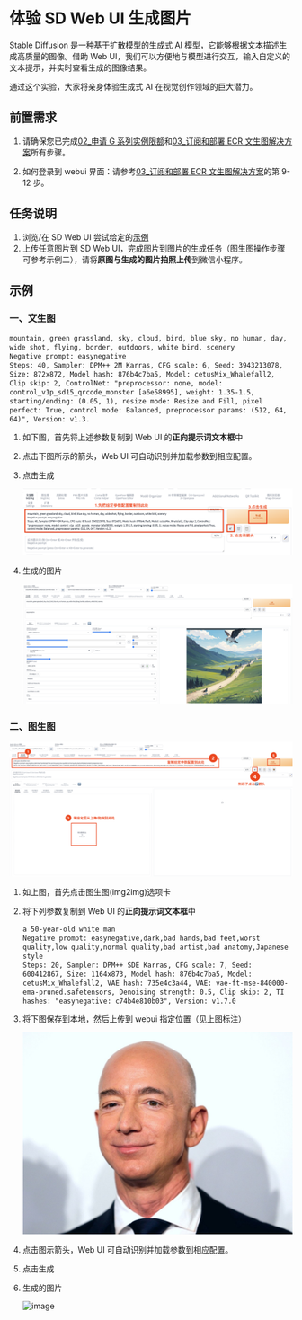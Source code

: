 # 体验 SD Web UI 生成图片

Stable Diffusion 是一种基于扩散模型的生成式 AI 模型，它能够根据文本描述生成高质量的图像。借助 Web UI，我们可以方便地与模型进行交互，输入自定义的文本提示，并实时查看生成的图像结果。

通过这个实验，大家将亲身体验生成式 AI 在视觉创作领域的巨大潜力。

## 前置需求

1. 请确保您已完成[02\_申请 G 系列实例限额](../01_前置需求/02_申请G系列实例限额.md)和[03\_订阅和部署 ECR 文生图解决方案](../01_前置需求/03_订阅和部署ECR文生图解决方案.md)所有步骤。

2. 如何登录到 webui 界面：请参考[03\_订阅和部署 ECR 文生图解决方案](../01_前置需求/03_订阅和部署ECR文生图解决方案.md)的第 9-12 步。

## 任务说明

1. 浏览/在 SD Web UI 尝试给定的[示例](#示例)
2. 上传任意图片到 SD Web UI，完成图片到图片的生成任务（图生图操作步骤可参考示例二），请将**原图与生成的图片拍照上传**到微信小程序。

## 示例

### 一、文生图

```
mountain, green grassland, sky, cloud, bird, blue sky, no human, day, wide shot, flying, border, outdoors, white bird, scenery
Negative prompt: easynegative
Steps: 40, Sampler: DPM++ 2M Karras, CFG scale: 6, Seed: 3943213078, Size: 872x872, Model hash: 876b4c7ba5, Model: cetusMix_Whalefall2, Clip skip: 2, ControlNet: "preprocessor: none, model: control_v1p_sd15_qrcode_monster [a6e58995], weight: 1.35-1.5, starting/ending: (0.05, 1), resize mode: Resize and Fill, pixel perfect: True, control mode: Balanced, preprocessor params: (512, 64, 64)", Version: v1.3.

```

1. 如下图，首先将上述参数复制到 Web UI 的**正向提示词文本框**中
2. 点击下图所示的箭头，Web UI 可自动识别并加载参数到相应配置。
3. 点击生成

   ![image](../../images/07_workshop_images/sd_webui_01.png)

4. 生成的图片

   ![image](../../images/07_workshop_images/sd_webui_02.png)

### 二、图生图

![image](../../images/07_workshop_images/sd_webui_04.png)

1. 如上图，首先点击图生图(img2img)选项卡

   <!-- ![image](../../images/07_workshop_images/sd_webui_03.png) -->

2. 将下列参数复制到 Web UI 的**正向提示词文本框**中

   ```
   a 50-year-old white man
   Negative prompt: easynegative,dark,bad hands,bad feet,worst quality,low quality,normal quality,bad artist,bad anatomy,Japanese style
   Steps: 20, Sampler: DPM++ SDE Karras, CFG scale: 7, Seed: 600412867, Size: 1164x873, Model hash: 876b4c7ba5, Model: cetusMix_Whalefall2, VAE hash: 735e4c3a44, VAE: vae-ft-mse-840000-ema-pruned.safetensors, Denoising strength: 0.5, Clip skip: 2, TI hashes: "easynegative: c74b4e810b03", Version: v1.7.0
   ```

3. 将下图保存到本地，然后上传到 webui 指定位置（见上图标注）

   ![image](../../images/07_workshop_images/bezos.jpg)

4. 点击图示箭头，Web UI 可自动识别并加载参数到相应配置。
5. 点击生成
6. 生成的图片

   ![image](../../images/07_workshop_images/sd_webui_05.png)
